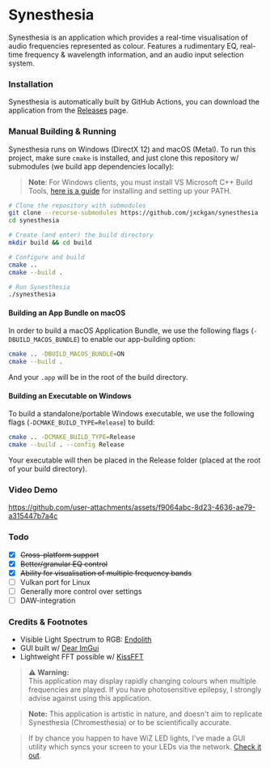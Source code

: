# Synesthesia

Synesthesia is an application which provides a real-time visualisation of audio frequencies represented as colour. Features a rudimentary EQ, real-time frequency & wavelength information, and an audio input selection system.

### Installation

Synesthesia is automatically built by GitHub Actions, you can download the application from the [Releases](https://github.com/jxckgan/synesthesia/releases/) page.

### Manual Building & Running

Synesthesia runs on Windows (DirectX 12) and macOS (Metal). To run this project, make sure `cmake` is installed, and just clone this repository w/ submodules (we build app dependencies locally):

> **Note**:
> For Windows clients, you must install VS Microsoft C++ Build Tools, [here is a guide](https://github.com/bycloudai/InstallVSBuildToolsWindows?tab=readme-ov-file) for installing and setting up your PATH.

```sh
# Clone the repository with submodules
git clone --recurse-submodules https://github.com/jxckgan/synesthesia
cd synesthesia

# Create (and enter) the build directory
mkdir build && cd build

# Configure and build
cmake ..
cmake --build .

# Run Synesthesia
./synesthesia
```

#### Building an App Bundle on macOS

In order to build a macOS Application Bundle, we use the following flags (`-DBUILD_MACOS_BUNDLE`) to enable our app-building option:

```sh
cmake .. -DBUILD_MACOS_BUNDLE=ON
cmake --build .
```

And your `.app` will be in the root of the build directory.

#### Building an Executable on Windows

To build a standalone/portable Windows executable, we use the following flags (`-DCMAKE_BUILD_TYPE=Release`) to build:

```sh
cmake .. -DCMAKE_BUILD_TYPE=Release
cmake --build . --config Release
```

Your executable will then be placed in the Release folder (placed at the root of your build directory).

### Video Demo

https://github.com/user-attachments/assets/f9064abc-8d23-4636-ae79-a315447b7a4c

### Todo

- [x] ~~Cross-platform support~~
- [x] ~~Better/granular EQ control~~
- [x] ~~Ability for visualisation of multiple frequency bands~~
- [ ] Vulkan port for Linux
- [ ] Generally more control over settings
- [ ] DAW-integration

### Credits & Footnotes

- Visible Light Spectrum to RGB: [Endolith](https://www.endolith.com/wordpress/2010/09/15/a-mapping-between-musical-notes-and-colors/)
- GUI built w/  [Dear ImGui](https://github.com/ocornut/imgui)
- Lightweight FFT possible w/ [KissFFT](https://github.com/mborgerding/kissfft)

> **⚠️ Warning:**<br>
> This application may display rapidly changing colours when multiple frequencies are played. If you have photosensitive epilepsy, I strongly advise against using this application.

> **Note:**
> This application is artistic in nature, and doesn't aim to replicate Synesthesia (Chromesthesia) or to be scientifically accurate.

> If by chance you happen to have WiZ LED lights, I've made a GUI utility which syncs your screen to your LEDs via the network. [Check it out](https://github.com/jxckgan/wiz-eyedropper).
